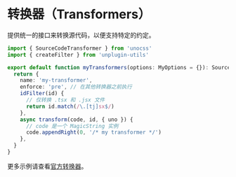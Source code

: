 # 转换器（Transformers）

提供统一的接口来转换源代码，以便支持特定的约定。

```ts [my-transformer.ts]
import { SourceCodeTransformer } from 'unocss'
import { createFilter } from 'unplugin-utils'

export default function myTransformers(options: MyOptions = {}): SourceCodeTransformer {
  return {
    name: 'my-transformer',
    enforce: 'pre', // 在其他转换器之前执行
    idFilter(id) {
      // 仅转换 .tsx 和 .jsx 文件
      return id.match(/\.[tj]sx$/)
    },
    async transform(code, id, { uno }) {
      // code 是一个 MagicString 实例
      code.appendRight(0, '/* my transformer */')
    },
  }
}
```

更多示例请查看[官方转换器](/presets/#transformers)。